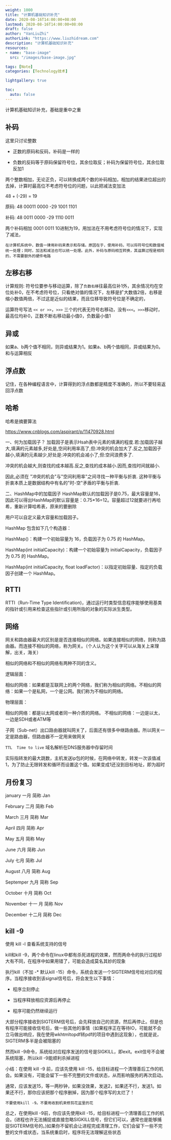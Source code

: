```yaml
---
weight: 1000
title: "计算机基础知识补充"
date: 2020-08-16T14:00:00+08:00
lastmod: 2020-08-16T14:00:00+08:00
draft: false
author: "VanLiuZhi"
authorLink: "https://www.liuzhidream.com"
description: "计算机基础知识补充"
resources:
- name: "base-image"
  src: "/images/base-image.jpg"

tags: [Note]
categories: [Technology技术]

lightgallery: true

toc:
  auto: false
---
```


计算机基础知识补充，基础是重中之重

<!-- more -->

## 补码

这里只讨论整数

- 正数的原码和反码，补码是一样的

- 负数的反码等于原码保留符号位，其余位取反；补码为保留符号位，其余位取反加1

两个整数相加，无论正负，可以转换成两个数的补码相加，相加的结果进位超出的去掉，计算时最高位不考虑符号位的问题，以此把减法变加法

48 + (-29) = 19

原码:
48   00011 0000
-29  1001  1101

补码:
48   0011  0000
-29  1110  0011

两个补码相加  0001 0011  10进制为19，用加法在不用考虑符号位的情况下，实现了减法，

`在计算机系统中，数值一律用补码来表示和存储。原因在于，使用补码，可以将符号位和数值域统一处理；同时，加法和减法也可以统一处理。此外，补码与原码相互转换，其运算过程是相同的，不需要额外的硬件电路`

## 左移右移

计算规则: 符号位要参与移动运算，除了`负数右移`往最高位补1外，其余情况均在空位处补0，在不考虑符号位，只看绝对值的情况下，左移是扩大数值2倍，右移是缩小数值两倍，不过这是近似的结果，而且位移导致符号位是不确定的，

运算符号写法 `<< or >>`，`>>>` 三个的代表无符号右移动，没有`<<<`。`>>>`移动时，最高位均补0，正数不断右移动最小值0，负数最小值1

## 异或

如果a、b两个值不相同，则异或结果为1。如果a、b两个值相同，异或结果为0。和与运算相反

## 浮点数

记住，在各种编程语言中，计算得到的浮点数都是精度不准确的，所以不要轻易返回浮点数

## 哈希

哈希是摘要算法

https://www.cnblogs.com/aspirant/p/11470928.html

一、何为加载因子？
加载因子是表示Hsah表中元素的填满的程度.若:加载因子越大,填满的元素越多,好处是,空间利用率高了,但:冲突的机会加大了.反之,加载因子越小,填满的元素越少,好处是:冲突的机会减小了,但:空间浪费多了.


冲突的机会越大,则查找的成本越高.反之,查找的成本越小.因而,查找时间就越小. 

因此,必须在 "冲突的机会"与"空间利用率"之间寻找一种平衡与折衷. 这种平衡与折衷本质上是数据结构中有名的"时-空"矛盾的平衡与折衷.

二、HashMap中的加载因子
HashMap默认的加载因子是0.75，最大容量是16，因此可以得出HashMap的默认容量是：0.75*16=12。容量超过12就要进行再哈希，重新计算哈希表，原来的要删除

用户可以自定义最大容量和加载因子。


HashMap 包含如下几个构造器：

HashMap()：构建一个初始容量为 16，负载因子为 0.75 的 HashMap。

HashMap(int initialCapacity)：构建一个初始容量为 initialCapacity，负载因子为 0.75 的 HashMap。

HashMap(int initialCapacity, float loadFactor)：以指定初始容量、指定的负载因子创建一个 HashMap。

## RTTI

RTTI（Run-Time Type Identification)，通过运行时类型信息程序能够使用基类的指针或引用来检查这些指针或引用所指的对象的实际派生类型。

## 网络

网关和路由器最大的区别是是否连接相似的网络。如果连接相似的网络，则称为路由器。而连接不相似的网络，称为网关。（个人认为这个关字可以从海关上来理解，出关，海关）

相似的网络和不相似的网络有两种不同的含义。

逻辑层面：

相似的网络：如果都是互联网上的两个网络，我们称为相似的网络。不相似的网络：如果一个是私网，一个是公网。我们称为不相似的网络。

物理层面：

相似的网络：都是以太网或者同一种介质的网络。
不相似的网络：一边是以太，一边是SDH或者ATM等

子网（Sub-net）出口路由器就叫网关了，后面还有很多中继路由器。所以网关一定是路由器，但路由器不一定用来做网关

`TTL  Time to live` 域名解析在DNS服务器中存留时间        

实际指转发的最大跳数，主机发送ip包的时候，在网络中转发，转发一次该值减1，为了防止无限转发和循环而设置这个值。如果变成1还没到目标地址，即为超时

## 月份复习

january 一月 简称 Jan

February 二月 简称 Feb

March 三月 简称 Mar

April 四月 简称 Apr

May 五月 简称 May

June 六月 简称 Jun

July 七月 简称 Jul

August 八月 简称 Aug

Septemper 九月 简称 Sep

October 十月 简称 Oct

November 十一 月 简称 Nov

December 十二月 简称 Dec

## kill -9

使用 kill -l 查看系统支持的信号

kill和kill -9，两个命令在linux中都有杀死进程的效果，然而两命令的执行过程却大有不同，在程序中如果用错了，可能会造成莫名其妙的现象

执行kill（不加 -* 默认kill -15）命令，系统会发送一个SIGTERM信号给对应的程序。当程序接收到该signal信号后，将会发生以下事情：

- 程序立刻停止

- 当程序释放相应资源后再停止

- 程序可能仍然继续运行

大部分程序接收到SIGTERM信号后，会先释放自己的资源，然后再停止。但是也有程序可能接收信号后，做一些其他的事情（如果程序正在等待IO，可能就不会立马做出响应，我在使用wkhtmltopdf转pdf的项目中遇到这现象），也就是说，SIGTERM多半是会被阻塞的

然而kill -9命令，系统给对应程序发送的信号是SIGKILL，即exit。exit信号不会被系统阻塞，所以kill -9能顺利杀掉进程

小结：在使用 kill -9 前，应该先使用 kill -15，给目标进程一个清理善后工作的机会。如果没有，可能会留下一些不完整的文件或状态，从而影响服务的再次启动。

通常，应该发送15，等一两秒钟，如果没效果，发送2，如果还不行，发送1。如果还不行，那你应该把那个程序删掉，因为那个程序写的太烂了！

`不要使用kill -9。不要用收割机来修剪花盆里的花`

总之，在使用kill -9前，你应该先使用kill -15，给目标进程一个清理善后工作的机会。(进程也许无法捕捉或直接忽略SIGKILL信号，但它们可以，通常也是能够捕捉SIGTERM信号的。)如果你不留机会让进程完成清理工作，它们会留下一些不完整的文件或状态，当系统重启时，程序将无法理解这些状态